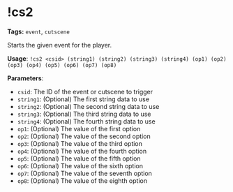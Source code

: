 # !cs2

**Tags:** `event`, `cutscene`

Starts the given event for the player.

**Usage**: `!cs2 <csid> (string1) (string2) (string3) (string4) (op1) (op2) (op3) (op4) (op5) (op6) (op7) (op8)`

**Parameters**:
- `csid`: The ID of the event or cutscene to trigger
- `string1`: (Optional) The first string data to use
- `string2`: (Optional) The second string data to use
- `string3`: (Optional) The third string data to use
- `string4`: (Optional) The fourth string data to use
- `op1`: (Optional) The value of the first option
- `op2`: (Optional) The value of the second option
- `op3`: (Optional) The value of the third option
- `op4`: (Optional) The value of the fourth option
- `op5`: (Optional) The value of the fifth option
- `op6`: (Optional) The value of the sixth option
- `op7`: (Optional) The value of the seventh option
- `op8`: (Optional) The value of the eighth option
